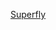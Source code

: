 ---
layout: post
wordpress_id: 1451
wordpress_url: http://noesbueno.com/archives/1451
date: '2012-04-19 13:24:33 -0500'
date_gmt: '2012-04-19 18:24:33 -0500'
body: |
  <p><a href="http://feeds.coolhunting.com/~r/ch/~3/-a_RGppiVFk/superfly.php">Superfly</a></p>
---